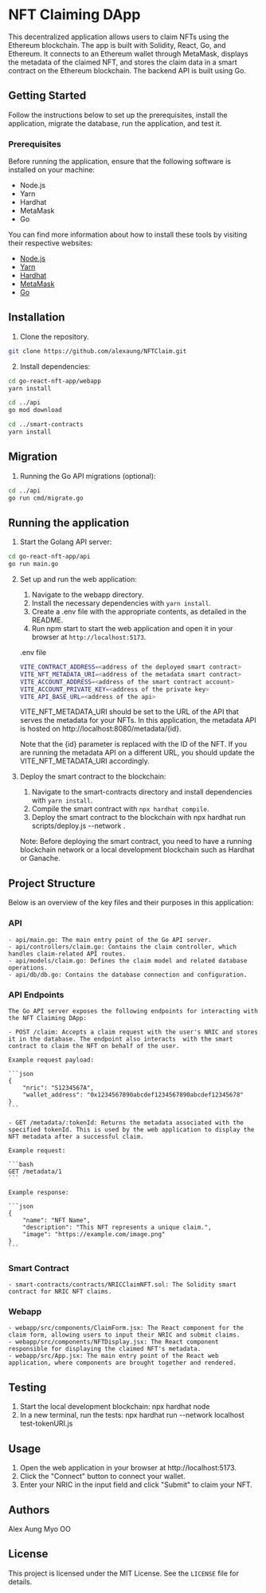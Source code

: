 # NFT Claiming DApp

This decentralized application allows users to claim NFTs using the Ethereum blockchain. The app is built with Solidity, React, Go, and Ethereum. It connects to an Ethereum wallet through MetaMask, displays the metadata of the claimed NFT, and stores the claim data in a smart contract on the Ethereum blockchain. The backend API is built using Go.

## Getting Started

Follow the instructions below to set up the prerequisites, install the application, migrate the database, run the application, and test it.

### Prerequisites

Before running the application, ensure that the following software is installed on your machine:

- Node.js
- Yarn
- Hardhat
- MetaMask
- Go

You can find more information about how to install these tools by visiting their respective websites:

- [Node.js](https://nodejs.org/)
- [Yarn](https://yarnpkg.com/)
- [Hardhat](https://hardhat.org/)
- [MetaMask](https://metamask.io/)
- [Go](https://golang.org/)


## Installation

1. Clone the repository.

```bash
git clone https://github.com/alexaung/NFTClaim.git
```

2. Install dependencies:

```bash
cd go-react-nft-app/webapp
yarn install

cd ../api
go mod download

cd ../smart-contracts
yarn install
```

## Migration

1. Running the Go API migrations (optional):

```bash
cd ../api
go run cmd/migrate.go
```

## Running the application

1. Start the Golang API server:

```bash
cd go-react-nft-app/api
go run main.go
```

2. Set up and run the web application:

    1. Navigate to the webapp directory.
    2. Install the necessary dependencies with `yarn install`.
    3. Create a .env file with the appropriate contents, as detailed in the README.
    4. Run npm start to start the web application and open it in your browser at `http://localhost:5173`.

    .env file

    ```bash
    VITE_CONTRACT_ADDRESS=<address of the deployed smart contract>
    VITE_NFT_METADATA_URI=<address of the metadata smart contract>
    VITE_ACCOUNT_ADDRESS=<address of the smart contract account>
    VITE_ACCOUNT_PRIVATE_KEY=<address of the private key>
    VITE_API_BASE_URL=<address of the api>
    ```

    VITE_NFT_METADATA_URI should be set to the URL of the API that serves the metadata for your NFTs. In this application, the metadata API is hosted on http://localhost:8080/metadata/{id}.

    Note that the {id} parameter is replaced with the ID of the NFT. If you are running the metadata API on a different URL, you should update the VITE_NFT_METADATA_URI accordingly.

3. Deploy the smart contract to the blockchain:

    1. Navigate to the smart-contracts directory and install dependencies with `yarn install`.
    2. Compile the smart contract with `npx hardhat compile`.
    3. Deploy the smart contract to the blockchain with npx hardhat run scripts/deploy.js --network <network-name>.

    Note: Before deploying the smart contract, you need to have a running blockchain network or a local development blockchain such as Hardhat or Ganache.

## Project Structure

Below is an overview of the key files and their purposes in this application:

### API

    - api/main.go: The main entry point of the Go API server.
    - api/controllers/claim.go: Contains the claim controller, which handles claim-related API routes.
    - api/models/claim.go: Defines the claim model and related database operations.
    - api/db/db.go: Contains the database connection and configuration.

### API Endpoints
    
    The Go API server exposes the following endpoints for interacting with the NFT Claiming DApp:

    - POST /claim: Accepts a claim request with the user's NRIC and stores it in the database. The endpoint also interacts  with the smart contract to claim the NFT on behalf of the user.

    Example request payload:

    ```json
    {
        "nric": "S1234567A",
        "wallet_address": "0x1234567890abcdef1234567890abcdef12345678"
    }
    ```

    - GET /metadata/:tokenId: Returns the metadata associated with the specified tokenId. This is used by the web application to display the NFT metadata after a successful claim.

    Example request:

    ```bash
    GET /metadata/1
    ```

    Example response:

    ```json
    {
        "name": "NFT Name",
        "description": "This NFT represents a unique claim.",
        "image": "https://example.com/image.png"
    }
    ```

### Smart Contract

    - smart-contracts/contracts/NRICClaimNFT.sol: The Solidity smart contract for NRIC NFT claims.

### Webapp

    - webapp/src/components/ClaimForm.jsx: The React component for the claim form, allowing users to input their NRIC and submit claims.
    - webapp/src/components/NFTDisplay.jsx: The React component responsible for displaying the claimed NFT's metadata.
    - webapp/src/App.jsx: The main entry point of the React web application, where components are brought together and rendered.

## Testing

1. Start the local development blockchain: npx hardhat node
2. In a new terminal, run the tests: npx hardhat run --network localhost test-tokenURI.js

## Usage
1. Open the web application in your browser at http://localhost:5173.
2. Click the "Connect" button to connect your wallet.
3. Enter your NRIC in the input field and click "Submit" to claim your NFT.

## Authors

Alex Aung Myo OO

## License

This project is licensed under the MIT License. See the `LICENSE` file for details.
